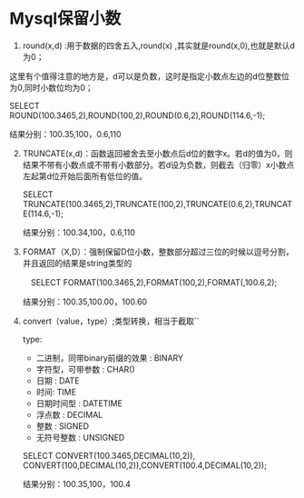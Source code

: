 # Mysql保留小数

1. round(x,d) :用于数据的四舍五入,round(x)  ,其实就是round(x,0),也就是默认d为0；

这里有个值得注意的地方是，d可以是负数，这时是指定小数点左边的d位整数位为0,同时小数位均为0；

SELECT ROUND(100.3465,2),ROUND(100,2),ROUND(0.6,2),ROUND(114.6,-1);

结果分别：100.35,100，0.6,110

2. TRUNCATE(x,d)：函数返回被舍去至小数点后d位的数字x。若d的值为0，则结果不带有小数点或不带有小数部分。若d设为负数，则截去（归零）x小数点左起第d位开始后面所有低位的值。

   SELECT TRUNCATE(100.3465,2),TRUNCATE(100,2),TRUNCATE(0.6,2),TRUNCATE(114.6,-1);

   结果分别：100.34,100，0.6,110

3. FORMAT（X,D）：强制保留D位小数，整数部分超过三位的时候以逗号分割，并且返回的结果是string类型的

   　SELECT FORMAT(100.3465,2),FORMAT(100,2),FORMAT(,100.6,2);

   结果分别：100.35,100.00，100.60

4. convert（value，type）;类型转换，相当于截取``

   type:

   - 二进制，同带binary前缀的效果 : BINARY   
   - 字符型，可带参数 : CHAR()   
   - 日期 : DATE   
   - 时间: TIME   
   - 日期时间型 : DATETIME   
   - 浮点数 : DECIMAL    
   - 整数 : SIGNED   
   - 无符号整数 : UNSIGNED 

   SELECT CONVERT(100.3465,DECIMAL(10,2)), CONVERT(100,DECIMAL(10,2)),CONVERT(100.4,DECIMAL(10,2));

   结果分别：100.35,100，100.4